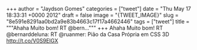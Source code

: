 
+++
author = "Jaydson Gomes"
categories = ["tweet"]
date = "Thu May 17 18:33:31 +0000 2012"
draft = false
image = "{TWEET_IMAGE}"
slug = "8e591e8291aa0bd2a9e83b4663c17f17a4662446"
tags = ["tweet"]
title = """Ahaha Muito bom! RT @bern..."""
+++
Ahaha Muito bom! RT @bernarddeluna: RT @ruanmer: Pião da Casa Própria em CSS 3D http://t.co/V0S9ElGX
